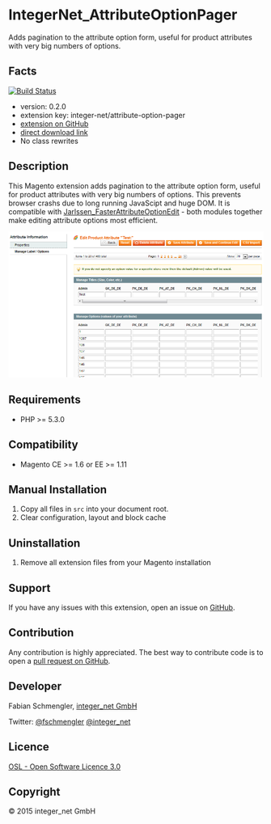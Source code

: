 IntegerNet_AttributeOptionPager
=====================
Adds pagination to the attribute option form, useful for product attributes with very big numbers of options.

Facts
-----
[![Build Status](https://travis-ci.org/integer-net/IntegerNet_AttributeOptionPager.svg?branch=master)](https://travis-ci.org/integer-net/IntegerNet_AttributeOptionPager)

- version: 0.2.0
- extension key: integer-net/attribute-option-pager
- [extension on GitHub](https://github.com/integer-net/IntegerNet_AttributeOptionPager)
- [direct download link](https://github.com/integer-net/IntegerNet_AttributeOptionPager/archive/master.zip)
- No class rewrites

Description
-----------
This Magento extension adds pagination to the attribute option form, useful for product attributes with very big numbers of options. This prevents browser crashs due to long running JavaScipt and huge DOM. It is compatible with [Jarlssen_FasterAttributeOptionEdit](https://github.com/Jarlssen/Jarlssen_FasterAttributeOptionEdit) - both modules together make editing attribute options most efficient.

![Screenshot](https://raw.githubusercontent.com/integer-net/IntegerNet_AttributeOptionPager/master/screenshot.png)

Requirements
------------
- PHP >= 5.3.0

Compatibility
-------------
- Magento CE >= 1.6 or EE >= 1.11

Manual Installation
-------------------------
1. Copy all files in `src` into your document root.
2. Clear configuration, layout and block cache

Uninstallation
--------------
1. Remove all extension files from your Magento installation

Support
-------
If you have any issues with this extension, open an issue on [GitHub](https://github.com/integer-net/IntegerNet_AttributeOptionPager/issues).

Contribution
------------
Any contribution is highly appreciated. The best way to contribute code is to open a [pull request on GitHub](https://help.github.com/articles/using-pull-requests).

Developer
---------
Fabian Schmengler, [integer_net GmbH](http://www.integer-net.de)

Twitter: [@fschmengler](https://twitter.com/fschmengler) [@integer_net](https://twitter.com/integer_net)

Licence
-------
[OSL - Open Software Licence 3.0](http://opensource.org/licenses/osl-3.0.php)

Copyright
---------
© 2015 integer_net GmbH
